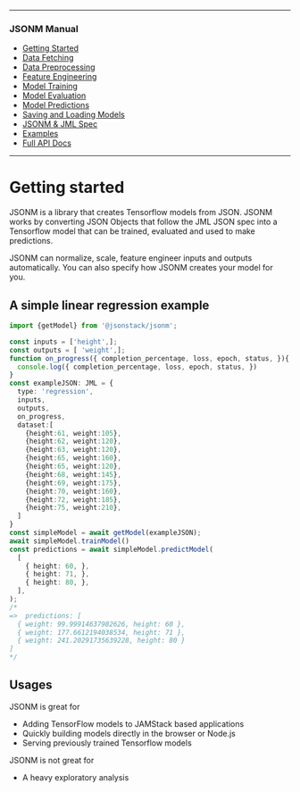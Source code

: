 <link id="viewx-style-style-0" rel="stylesheet" type="text/css" href="https://unpkg.com/highlight.js@9.18.1/styles/darkula.css">
<!-- <script src="https://unpkg.com/highlight.js@9.18.1/lib/highlight.js"> </script> -->

---
### JSONM Manual
 - [Getting Started](https://repetere.github.io/jsonm/manual/getting-started/index.html)
 - [Data Fetching](https://repetere.github.io/jsonm/manual/data-fetching/index.html)
 - [Data Preprocessing](https://repetere.github.io/jsonm/manual/data-preprocessing/index.html)
 - [Feature Engineering](https://repetere.github.io/jsonm/manual/feature-engineering/index.html)
 - [Model Training](https://repetere.github.io/jsonm/manual/model-training/index.html)
 - [Model Evaluation](https://repetere.github.io/jsonm/manual/model-evaluation/index.html)
 - [Model Predictions](https://repetere.github.io/jsonm/manual/model-predictions/index.html)
 - [Saving and Loading Models](https://repetere.github.io/jsonm/manual/saving-and-loading-models/index.html)
 - [JSONM & JML Spec](https://repetere.github.io/jsonm/manual/spec/index.html)
 - [Examples](https://repetere.github.io/jsonm/manual/examples/index.html)
 - [Full API Docs](https://repetere.github.io/jsonm/)
---

# Getting started

JSONM is a library that creates Tensorflow models from JSON. JSONM works by converting JSON Objects that follow the JML JSON spec into a Tensorflow model that can be trained, evaluated and used to make predictions.

JSONM can normalize, scale, feature engineer inputs and outputs automatically. You can also specify how JSONM creates your model for you.

## A simple linear regression example
```Typescript
import {getModel} from '@jsonstack/jsonm'; 

const inputs = ['height',];
const outputs = [ 'weight',];
function on_progress({ completion_percentage, loss, epoch, status, }){ 
  console.log({ completion_percentage, loss, epoch, status, })
}
const exampleJSON: JML = {
  type: 'regression',
  inputs,
  outputs,
  on_progress,
  dataset:[
    {height:61, weight:105},
    {height:62, weight:120},
    {height:63, weight:120},
    {height:65, weight:160},
    {height:65, weight:120},
    {height:68, weight:145},
    {height:69, weight:175},
    {height:70, weight:160},
    {height:72, weight:185},
    {height:75, weight:210},
  ]
}
const simpleModel = await getModel(exampleJSON); 
await simpleModel.trainModel()
const predictions = await simpleModel.predictModel( 
  [
    { height: 60, },
    { height: 71, },
    { height: 80, },
  ],
);
/*
=>  predictions: [
  { weight: 99.99914637982626, height: 60 },
  { weight: 177.6612194038534, height: 71 },
  { weight: 241.20291735639228, height: 80 }
]
*/
```

## Usages ##
JSONM is great for
-  Adding TensorFlow models to JAMStack based applications
-  Quickly building models directly in the browser or Node.js
-  Serving previously trained Tensorflow models

JSONM is not great for
- A heavy exploratory analysis